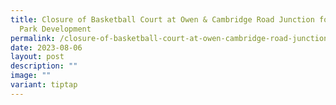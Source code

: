 ```yaml
---
title: Closure of Basketball Court at Owen & Cambridge Road Junction for New
  Park Development
permalink: /closure-of-basketball-court-at-owen-cambridge-road-junction-for-new-park-development/
date: 2023-08-06
layout: post
description: ""
image: ""
variant: tiptap
---
```

